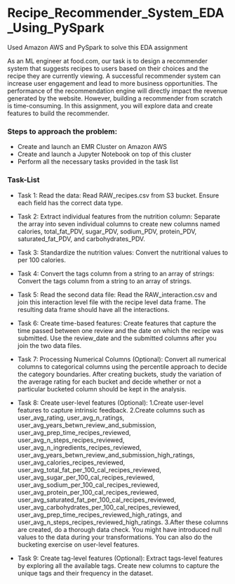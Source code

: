 # Recipe_Recommender_System_EDA_Using_PySpark
Used Amazon AWS and PySpark to solve this EDA assignment

As an ML engineer at food.com, our task is to design a recommender system that suggests recipes to users based on their choices and the recipe they are currently viewing. A successful recommender system can increase user engagement and lead to more business opportunities. The performance of the recommendation engine will directly impact the revenue generated by the website. However, building a recommender from scratch is time-consuming. In this assignment, you will explore data and create features to build the recommender.

### Steps to approach the problem:
* Create and launch an EMR Cluster on Amazon AWS
* Create and launch a Jupyter Notebook on top of this cluster
* Perform all the necessary tasks provided in the task list

### Task-List
* Task 1: Read the data: Read RAW_recipes.csv from S3 bucket. Ensure each field has the correct data type.

* Task 2: Extract individual features from the nutrition column: Separate the array into seven individual columns to create new columns named calories, total_fat_PDV, sugar_PDV, sodium_PDV, protein_PDV, saturated_fat_PDV, and carbohydrates_PDV.

* Task 3: Standardize the nutrition values: Convert the nutritional values to per 100 calories.

* Task 4: Convert the tags column from a string to an array of strings: Convert the tags column from a string to an array of strings.

* Task 5: Read the second data file: Read the RAW_interaction.csv and join this interaction level file with the recipe level data frame. The resulting data frame should have all the interactions.

* Task 6: Create time-based features: Create features that capture the time passed between one review and the date on which the recipe was submitted. Use the review_date and the submitted columns after you join the two data files.

* Task 7: Processing Numerical Columns (Optional): Convert all numerical columns to categorical columns using the percentile approach to decide the category boundaries. After creating buckets, study the variation of the average rating for each bucket and decide whether or not a particular bucketed column should be kept in the analysis.

* Task 8: Create user-level features (Optional): 1.Create user-level features to capture intrinsic feedback. 2.Create columns such as user_avg_rating, user_avg_n_ratings, user_avg_years_betwn_review_and_submission, user_avg_prep_time_recipes_reviewed, user_avg_n_steps_recipes_reviewed, user_avg_n_ingredients_recipes_reviewed, user_avg_years_betwn_review_and_submission_high_ratings, user_avg_calories_recipes_reviewed, user_avg_total_fat_per_100_cal_recipes_reviewed, user_avg_sugar_per_100_cal_recipes_reviewed, user_avg_sodium_per_100_cal_recipes_reviewed, user_avg_protein_per_100_cal_recipes_reviewed, user_avg_saturated_fat_per_100_cal_recipes_reviewed, user_avg_carbohydrates_per_100_cal_recipes_reviewed, user_avg_prep_time_recipes_reviewed_high_ratings, and user_avg_n_steps_recipes_reviewed_high_ratings. 3.After these columns are created, do a thorough data check. You might have introduced null values to the data during your transformations. You can also do the bucketing exercise on user-level features.

* Task 9: Create tag-level features (Optional): Extract tags-level features by exploring all the available tags. Create new columns to capture the unique tags and their frequency in the dataset.
